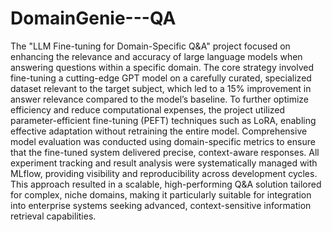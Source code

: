 # DomainGenie---QA
The "LLM Fine-tuning for Domain-Specific Q&A" project focused on enhancing the relevance and accuracy of large language models when answering questions within a specific domain. The core strategy involved fine-tuning a cutting-edge GPT model on a carefully curated, specialized dataset relevant to the target subject, which led to a 15% improvement in answer relevance compared to the model’s baseline. To further optimize efficiency and reduce computational expenses, the project utilized parameter-efficient fine-tuning (PEFT) techniques such as LoRA, enabling effective adaptation without retraining the entire model. Comprehensive model evaluation was conducted using domain-specific metrics to ensure that the fine-tuned system delivered precise, context-aware responses. All experiment tracking and result analysis were systematically managed with MLflow, providing visibility and reproducibility across development cycles. This approach resulted in a scalable, high-performing Q&A solution tailored for complex, niche domains, making it particularly suitable for integration into enterprise systems seeking advanced, context-sensitive information retrieval capabilities.

